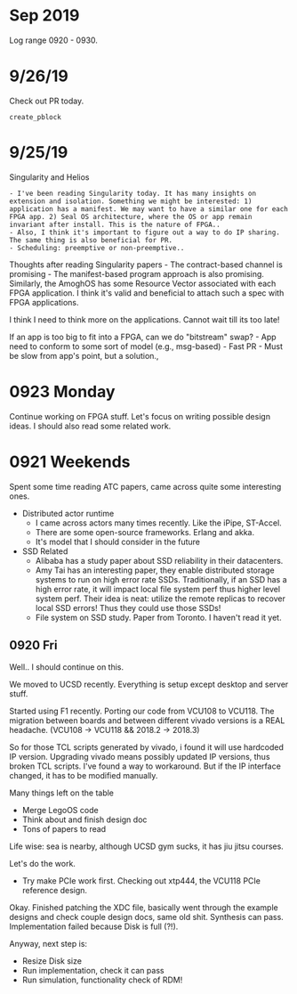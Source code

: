 # Sep 2019

Log range 0920 - 0930.

# 9/26/19
Check out PR today.

```
create_pblock
```

# 9/25/19

Singularity and Helios

	- I've been reading Singularity today. It has many insights on extension and isolation. Something we might be interested: 1) application has a manifest. We may want to have a similar one for each FPGA app. 2) Seal OS architecture, where the OS or app remain invariant after install. This is the nature of FPGA..
	- Also, I think it's important to figure out a way to do IP sharing. The same thing is also beneficial for PR.
	- Scheduling: preemptive or non-preemptive..

Thoughts after reading Singularity papers
	- The contract-based channel is promising
	- The manifest-based program approach is also promising. Similarly, the AmoghOS has some Resource Vector associated with each FPGA application. I think it's valid and beneficial to attach such a spec with FPGA applications.

I think I need to think more on the applications. Cannot wait till its too late!

If an app is too big to fit into a FPGA, can we do "bitstream" swap?
	- App need to conform to some sort of model (e.g., msg-based)
	- Fast PR
	- Must be slow from app's point, but a solution.,


# 0923 Monday

Continue working on FPGA stuff. Let's focus on writing possible design ideas. I should also read some related work. 

# 0921 Weekends

Spent some time reading ATC papers, came across quite some interesting ones.

- Distributed actor runtime
	- I came across actors many times recently. Like the iPipe, ST-Accel.
	- There are some open-source frameworks. Erlang and akka.
	- It's model that I should consider in the future
- SSD Related
	- Alibaba has a study paper about SSD reliability in their datacenters.
	- Amy Tai has an interesting paper, they enable distributed storage systems to run on high error rate SSDs. Traditionally, if an SSD has a high error rate, it will impact local file system perf thus higher level system perf. Their idea is neat: utilize the remote replicas to recover local SSD errors! Thus they could use those SSDs!
	- File system on SSD study. Paper from Toronto. I haven't read it yet.

## 0920 Fri

Well.. I should continue on this.

We moved to UCSD recently. Everything is setup except desktop and server stuff.

Started using F1 recently. Porting our code from VCU108 to VCU118. The migration
between boards and between different vivado versions is a REAL headache.
(VCU108 -> VCU118 && 2018.2 -> 2018.3)

So for those TCL scripts generated by vivado, i found it will use hardcoded IP version.
Upgrading vivado means possibly updated IP versions, thus broken TCL scripts.
I've found a way to workaround. But if the IP interface changed, it has to be modified manually.

Many things left on the table
- Merge LegoOS code
- Think about and finish design doc
- Tons of papers to read

Life wise: sea is nearby, although UCSD gym sucks, it has jiu jitsu courses.

Let's do the work.

- Try make PCIe work first. Checking out xtp444, the VCU118 PCIe reference design.


Okay. Finished patching the XDC file, basically went through the example designs and check couple design docs, same old shit. Synthesis can pass. Implementation failed because Disk is full (?!).

Anyway, next step is:
- Resize Disk size
- Run implementation, check it can pass
- Run simulation, functionality check of RDM! 

